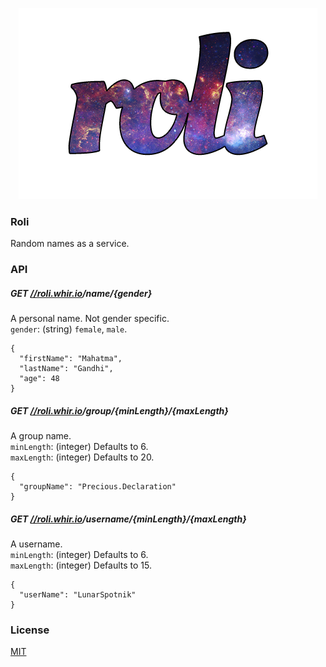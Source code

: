<p align="center">
	<a href="http://roli.whir.io"><img src="media/roli.png" alt="roli.whir.io" /></a>
</p>

### Roli
Random names as a service.


### API

##### GET [//roli.whir.io](http://roli.whir.io)/name/{gender}
A personal name. Not gender specific.<br />
`gender`: (string) `female`, `male`.

```
{
  "firstName": "Mahatma",
  "lastName": "Gandhi",
  "age": 48
}
```


##### GET [//roli.whir.io](http://roli.whir.io)/group/{minLength}/{maxLength}
A group name.<br />
`minLength`: (integer) Defaults to 6.<br />
`maxLength`: (integer) Defaults to 20.

```
{
  "groupName": "Precious.Declaration"
}
```


##### GET [//roli.whir.io](http://roli.whir.io)/username/{minLength}/{maxLength}
A username.<br />
`minLength`: (integer) Defaults to 6.<br />
`maxLength`: (integer) Defaults to 15.

```
{
  "userName": "LunarSpotnik"
}
```


### License

[MIT](https://github.com/WhirIO/Roli/blob/master/LICENSE)
